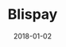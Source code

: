 ---
layout: site
title: "Blispay"
date: 2018-01-02
categories: [finance]
version: 4.3.3
major: 4
minor: 3
patch: 3
slug: blispay
link: https://blispay.com/
permalink: /sites/:slug
---